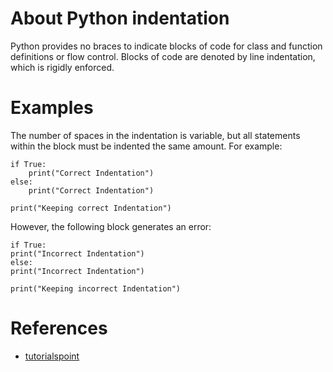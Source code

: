 # About Python indentation

Python provides no braces to indicate blocks of code for class and function definitions or flow control. Blocks of code are denoted by line indentation, which is rigidly enforced.

# Examples

The number of spaces in the indentation is variable, but all statements within the block must be indented the same amount. For example:

```
if True:
    print("Correct Indentation")
else:
    print("Correct Indentation")

print("Keeping correct Indentation")
```

However, the following block generates an error:

```
if True:
print("Incorrect Indentation")
else:
print("Incorrect Indentation")

print("Keeping incorrect Indentation")
```

# References

- [tutorialspoint](https://www.tutorialspoint.com/python/python_basic_syntax.htm)
